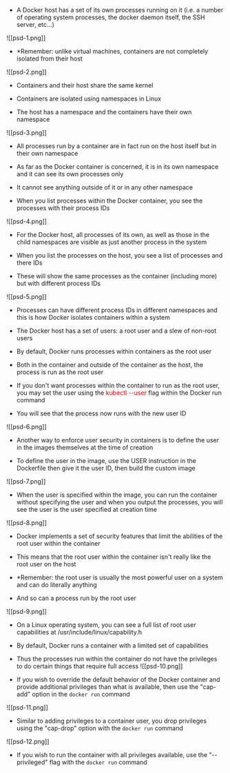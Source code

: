 - A Docker host has a set of its own processes running on it (i.e. a number of operating system processes, the docker daemon itself, the SSH server, etc…)

![[psd-1.png]]

- *Remember: unlike virtual machines, containers are not completely isolated from their host

![[psd-2.png]]

- Containers and their host share the same kernel

- Containers are isolated using namespaces in Linux

- The host has a namespace and the containers have their own namespace

![[psd-3.png]]

- All processes run by a container are in fact run on the host itself but in their own namespace

- As far as the Docker container is concerned, it is in its own namespace and it can see its own processes only
- It cannot see anything outside of it or in any other namespace

- When you list processes within the Docker container, you see the processes with their process IDs

![[psd-4.png]]

- For the Docker host, all processes of its own, as well as those in the child namespaces are visible as just another process in the system

- When you list the processes on the host, you see a list of processes and there IDs

- These will show the same processes as the container (including more) but with different process IDs

![[psd-5.png]]

- Processes can have different process IDs in different namespaces and this is how Docker isolates containers within a system

- The Docker host has a set of users: a root user and a slew of non-root users

- By default, Docker runs processes within containers as the root user

- Both in the container and outside of the container as the host, the process is run as the root user

- If you don't want processes within the container to run as the root user, you may set the user using the <span style="color:red">kubectl --user</span> flag within the Docker run command

- You will see that the process now runs with the new user ID

![[psd-6.png]]

- Another way to enforce user security in containers is to define the user in the images themselves at the time of creation

- To define the user in the image, use the USER instruction in the Dockerfile then give it the user ID, then build the custom image

![[psd-7.png]]

- When the user is specified within the image, you can run the container without specifying the user and when you output the processes, you will see the user is the user specified at creation time

![[psd-8.png]]

- Docker implements a set of security features that limit the abilities of the root user within the container

- This means that the root user within the container isn't really like the root user on the host

- *Remember: the root user is usually the most powerful user on a system and can do literally anything

- And so can a process run by the root user

![[psd-9.png]]

- On a Linux operating system, you can see a full list of root user capabilities at /usr/include/linux/capability.h

- By default, Docker runs a container with a limited set of capabilities

- Thus the processes run within the container do not have the privileges to do certain things that require full access
![[psd-10.png]]


- If you wish to override the default behavior of the Docker container and provide additional privileges than what is available, then use the "cap-add" option in the `docker run` command

![[psd-11.png]]

- Similar to adding privileges to a container user, you drop privileges using the "cap-drop" option with the `docker run` command

![[psd-12.png]]

- If you wish to run the container with all privileges available, use the "--privileged" flag with the `docker run` command